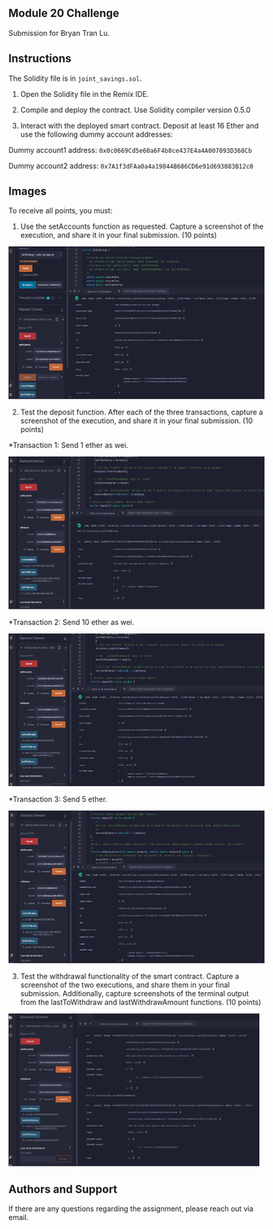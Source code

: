 ## Module 20 Challenge
Submission for Bryan Tran Lu. 

## Instructions
The Solidity file is in `joint_savings.sol`.

1) Open the Solidity file in the Remix IDE.

2) Compile and deploy the contract. Use Solidity compiler version 0.5.0

3) Interact with the deployed smart contract. Deposit at least 16 Ether and use the following dummy account addresses:

Dummy account1 address: `0x0c0669Cd5e60a6F4b8ce437E4a4A007093D368Cb`

Dummy account2 address: `0x7A1f3dFAa0a4a19844B606CD6e91d693083B12c0`

## Images
To receive all points, you must:

1) Use the setAccounts function as requested. Capture a screenshot of the execution, and share it in your final submission. (10 points)

<a href="" target="_blank" rel="noreferrer"><img src="Images/SetAccounts.png" width="" height="300" alt="" /></a>

2) Test the deposit function. After each of the three transactions, capture a screenshot of the execution, and share it in your final submission. (10 points)

*Transaction 1: Send 1 ether as wei.

<a href="" target="_blank" rel="noreferrer"><img src="Images/Send_1_eth.png" width="" height="300" alt="" /></a>

*Transaction 2: Send 10 ether as wei.

<a href="" target="_blank" rel="noreferrer"><img src="Images/Send_10_eth.png" width="" height="300" alt="" /></a>

*Transaction 3: Send 5 ether.

<a href="" target="_blank" rel="noreferrer"><img src="Images/Send_5_eth.png" width="" height="300" alt="" /></a>

3) Test the withdrawal functionality of the smart contract. Capture a screenshot of the two executions, and share them in your final submission. Additionally, capture screenshots of the terminal output from the lastToWithdraw and lastWithdrawAmount functions. (10 points)

<a href="" target="_blank" rel="noreferrer"><img src="Images/LastToWithdraw.png" width="" height="300" alt="" /></a>

## Authors and Support
If there are any questions regarding the assignment, please reach out via email.
